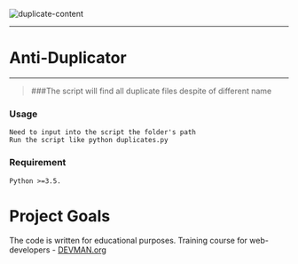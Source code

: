 ![duplicate-content](https://cloud.githubusercontent.com/assets/22424468/21593303/e0f7fd30-d13f-11e6-8bab-41c745a34455.png)
____
# Anti-Duplicator
____

> ###The script will find all duplicate files despite of different name

### Usage

    Need to input into the script the folder's path
    Run the script like python duplicates.py

### Requirement
    
    Python >=3.5.

# Project Goals

The code is written for educational purposes. Training course for web-developers - [DEVMAN.org](https://devman.org)